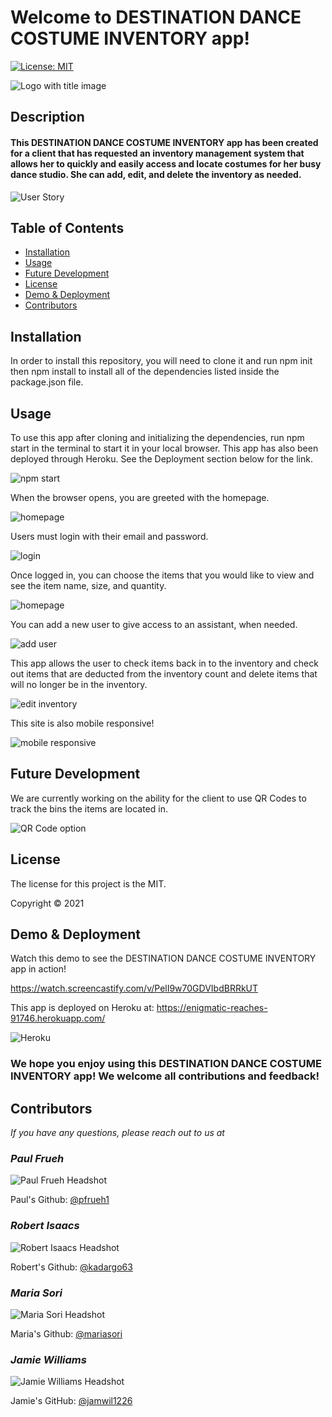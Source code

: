# Welcome to DESTINATION DANCE COSTUME INVENTORY app!

[![License: MIT](https://img.shields.io/badge/License-MIT-yellow.svg)](https://opensource.org/licenses/MIT)

![Logo with title image](./client/public/images/logo-with-title.png)

## Description

#### This DESTINATION DANCE COSTUME INVENTORY app has been created for a client that has requested an inventory management system that allows her to quickly and easily access and locate costumes for her busy dance studio. She can add, edit, and delete the inventory as needed.
![User Story](./client/public/images/user-story.png)

## Table of Contents
* [Installation](#installation)
* [Usage](#usage)
* [Future Development](#future-developmet)
* [License](#license)
* [Demo & Deployment](#demo)
* [Contributors](#contributors)


## Installation
In order to install this repository, you will need to clone it and run npm init then npm install to install all of the dependencies listed inside the package.json file.

## Usage
To use this app after cloning and initializing the dependencies, run npm start in the terminal to start it in your local browser. This app has also been deployed through Heroku. See the Deployment section below for the link.

![npm start](./client/public/images/npm-start.png)

When the browser opens, you are greeted with the homepage.

![homepage](./client/public/images/homepage.png)

Users must login with their email and password.

![login](./client/public/images/login.png)

Once logged in, you can choose the items that you would like to view and see the item name, size, and quantity.

![homepage](./client/public/images/homepage.png)

You can add a new user to give access to an assistant, when needed.

![add user](./client/public/images/add-approved-user.png)

This app allows the user to check items back in to the inventory and check out items that are deducted from the inventory count and delete items that will no longer be in the inventory.

![edit inventory](./client/public/images/edit-inventory.png)

This site is also mobile responsive!

![mobile responsive](./client/public/images/mobile-responsive.png)

## Future Development
We are currently working on the ability for the client to use QR Codes to track the bins the items are located in.

![QR Code option](./client/public/images/qr-code-revised.png)

## License
The license for this project is the MIT.

Copyright © 2021


## Demo & Deployment
Watch this demo to see the DESTINATION DANCE COSTUME INVENTORY app in action!

https://watch.screencastify.com/v/PelI9w70GDVIbdBRRkUT

This app is deployed on Heroku at: https://enigmatic-reaches-91746.herokuapp.com/

![Heroku](./client/public/images/heroku.png)


### We hope you enjoy using this DESTINATION DANCE COSTUME INVENTORY app! We welcome all contributions and feedback!


## Contributors
*If you have any questions, please reach out to us at*

### _Paul Frueh_ 
![Paul Frueh Headshot](./client/public/images/paul-frueh-headshot.png)

Paul's Github: [@pfrueh1](https://github.com/pfrueh1/)

### _Robert Isaacs_ 
![Robert Isaacs Headshot](./client/public/images/robert-isaacs-headshot.png)

Robert's Github: [@kadargo63](https://github.com/Kardargo63)

### _Maria Sori_ 
![Maria Sori Headshot](./client/public/images/maria-sori-headshot.png)

Maria's Github: [@mariasori](https://github.com/mariasori)

### _Jamie Williams_ 

![Jamie Williams Headshot](./client/public/images/jamie-williams-headshot.png)

Jamie's GitHub: [@jamwil1226](https://github.com/jamwil1226/)




